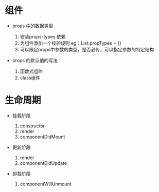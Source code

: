 # 组件

- props 中的数据类型
    1. 安装props-types 依赖
    2. 为组件添加一个校验规则 eg：List.propTypes = {}
    3. 可以限定props中参数的类型，是否必传，可以指定参数的特定结构

- props 的默认值的写法：
  1. 函数式组件
  2. class组件


# 生命周期
- 挂载阶段
  1. constructor
  2. render
  3. componentDidMount
   
- 更新阶段
  1.  render
  2.  componentDidUpdate

- 卸载阶段
  1. componentWillUnmount